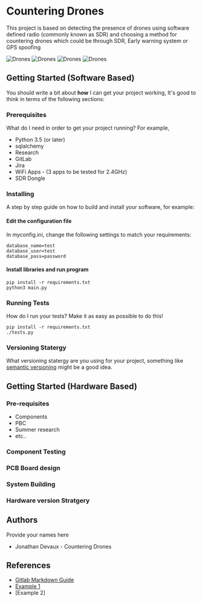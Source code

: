 # Countering Drones
This project is based on detecting the presence of drones using software defined radio (commonly known as SDR) and choosing a method for countering drones which could be through SDR, Early warning system or GPS spoofing

![Drones](https://th.bing.com/th/id/OIP.6me6O0jtox3F-oLnPkht7gAAAA?pid=Api&w=203&h=110.02710027100271&c=7&dpr=1.25)
![Drones](https://images.idgesg.net/images/article/2020/01/snaptain-a15-drones-100827817-medium.jpg)
![Drones](https://th.bing.com/th/id/OIP.YcmIz545R5HA5u6rcY0PkgAAAA?pid=Api&w=202.99999999999997&h=106.0675&c=7&dpr=1.25)
![Drones]()
 
## Getting Started (Software Based)
You should write a bit about **how** I can get your project working, It's good to think in terms of the following sections:

### Prerequisites
What do I need in order to get your project running? For example,
* Python 3.5 (or later)
* sqlalchemy
* Research
* GitLab
* Jira
* WiFi Apps - (3 apps to be tested for 2.4GHz)
* SDR Dongle

### Installing
A step by step guide on how to build and install your software, for example:

#### Edit the configuration file
In myconfig.ini, change the following settings to match your requirements:

```
database_name=test
database_user=test
database_pass=password
```

#### Install libraries and run program

```
pip install -r requirements.txt
python3 main.py
```

### Running Tests
How do I run your tests? Make it as easy as possible to do this!

```
pip install -r requirements.txt
./tests.py
```

### Versioning Statergy
What versioning statergy are you using for your project, something like [semantic versioning](https://semver.org/) might be a good idea.

## Getting Started (Hardware Based)

### Pre-requisites

* Components
* PBC
* Summer research
* etc..
 
### Component Testing
### PCB Board design
### System Building
### Hardware version Stratgery

## Authors
Provide your names here
* Jonathan Devaux - Countering Drones

## References
* [Gitlab Markdown Guide](https://docs.gitlab.com/ee/user/markdown.html)
* [Example 1](https://github.com/erasmus-without-paper/ewp-specs-sec-intro/tree/v2.0.2)
* [Example 2]



